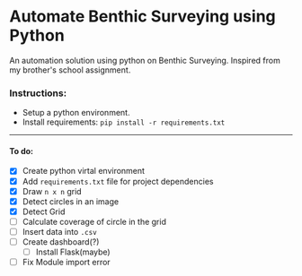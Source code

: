 # Automate Benthic Surveying using Python

An automation solution using python on Benthic Surveying. Inspired from my brother's school assignment.

### Instructions:

- Setup a python environment.
- Install requirements: `pip install -r requirements.txt`

---

#### To do:

- [x] Create python virtal environment
- [x] Add `requirements.txt` file for project dependencies
- [x] Draw `n x n` grid
- [x] Detect circles in an image
- [x] Detect Grid
- [ ] Calculate coverage of circle in the grid
- [ ] Insert data into `.csv`
- [ ] Create dashboard(?)
  - [ ] Install Flask(maybe)
- [ ] Fix Module import error

